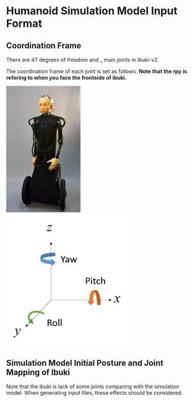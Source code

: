# Humanoid Simulation Model Input Format

## Coordination Frame
There are 47 degrees of freedom and _ main joints in ibuki-v2. 

The coordination frame of each joint is set as follows. **Note that the rpy is refering to when you face the frontside of ibuki.**

<img src="https://github.com/ustyui/ibuki-img/blob/master/Picture1.jpg?raw=true" width="200" ><img src="https://github.com/ustyui/ibuki-img/blob/master/Picture2.png?raw=true" width="330" >

## Simulation Model Initial Posture and Joint Mapping of Ibuki
Note that the ibuki is lack of some joints comparing with the simulation model. When generating input files, these effects should be considered.
